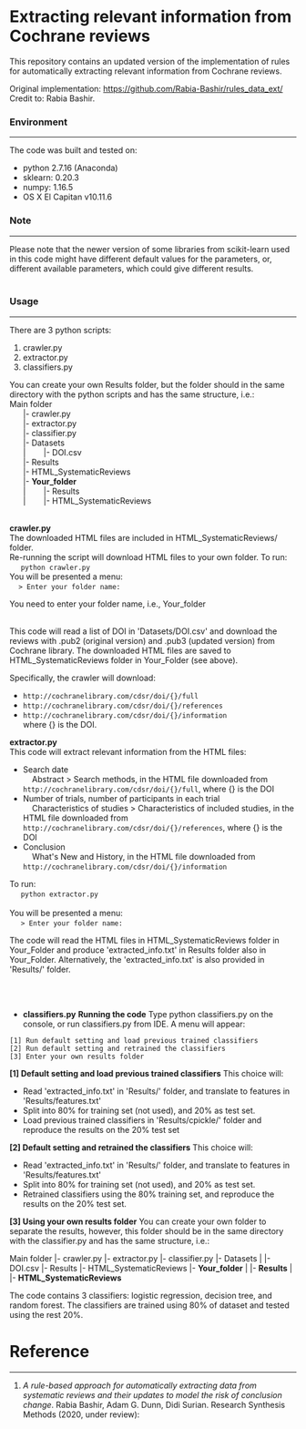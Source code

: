 # Extracting relevant information from Cochrane reviews
This repository contains an updated version of the implementation of rules for automatically extracting relevant information from Cochrane reviews. 

Original implementation: https://github.com/Rabia-Bashir/rules_data_ext/  
Credit to: Rabia Bashir.

### Environment
---
The code was built and tested on:
* python 2.7.16 (Anaconda)
* sklearn: 0.20.3
* numpy: 1.16.5
* OS X El Capitan v10.11.6

### Note
---
Please note that the newer version of some libraries from scikit-learn used in this code might have different default values for the parameters, or, different available parameters, which could give different results.<br />
<br />
### Usage
---
There are 3 python scripts:
1. crawler.py<br />
2. extractor.py<br />
3. classifiers.py<br />

You can create your own Results folder, but the folder should in the same directory with the python scripts and has the same structure, i.e.:
<br />
Main folder<br />
&nbsp;&nbsp;&nbsp;&nbsp;&nbsp;&nbsp;|- crawler.py<br />
&nbsp;&nbsp;&nbsp;&nbsp;&nbsp;&nbsp;|- extractor.py <br />
&nbsp;&nbsp;&nbsp;&nbsp;&nbsp;&nbsp;|- classifier.py <br />
&nbsp;&nbsp;&nbsp;&nbsp;&nbsp;&nbsp;|- Datasets <br />
&nbsp;&nbsp;&nbsp;&nbsp;&nbsp;&nbsp;|&nbsp;&nbsp;&nbsp;&nbsp;&nbsp;&nbsp;&nbsp;&nbsp;|- DOI.csv <br />
&nbsp;&nbsp;&nbsp;&nbsp;&nbsp;&nbsp;|- Results <br />
&nbsp;&nbsp;&nbsp;&nbsp;&nbsp;&nbsp;|- HTML_SystematicReviews <br />
&nbsp;&nbsp;&nbsp;&nbsp;&nbsp;&nbsp;|- **Your_folder** <br />
&nbsp;&nbsp;&nbsp;&nbsp;&nbsp;&nbsp;|&nbsp;&nbsp;&nbsp;&nbsp;&nbsp;&nbsp;&nbsp;&nbsp;|- Results <br />
&nbsp;&nbsp;&nbsp;&nbsp;&nbsp;&nbsp;|&nbsp;&nbsp;&nbsp;&nbsp;&nbsp;&nbsp;&nbsp;&nbsp;|- HTML_SystematicReviews <br /><br />

**crawler.py**<br />
The downloaded HTML files are included in HTML_SystematicReviews/ folder.<br />
Re-running the script will download HTML files to your own folder. To run:<br />
&nbsp;&nbsp;&nbsp;&nbsp; ```python crawler.py``` <br />
You will be presented a menu:<br />
&nbsp;&nbsp;&nbsp;&nbsp;```> Enter your folder name:```<br />

You need to enter your folder name, i.e., Your_folder<br /><br />

This code will read a list of DOI in 'Datasets/DOI.csv' and download the reviews with .pub2 (original version) and .pub3 (updated version) from Cochrane library. The downloaded HTML files are saved to HTML_SystematicReviews folder in Your_Folder (see above).<br />

Specifically, the crawler will download:<br />
- ```http://cochranelibrary.com/cdsr/doi/{}/full```<br />
- ```http://cochranelibrary.com/cdsr/doi/{}/references```<br />
- ```http://cochranelibrary.com/cdsr/doi/{}/information```<br />
where {} is the DOI.<br />


**extractor.py**<br />
This code will extract relevant information from the HTML files:
- Search date<br />
&nbsp;&nbsp;&nbsp;&nbsp;Abstract > Search methods, in the HTML file downloaded from ```http://cochranelibrary.com/cdsr/doi/{}/full```, where {} is the DOI<br />
- Number of trials, number of participants in each trial<br />
&nbsp;&nbsp;&nbsp;&nbsp;Characteristics of studies > Characteristics of included studies, in the HTML file downloaded from ```http://cochranelibrary.com/cdsr/doi/{}/references```, where {} is the DOI<br />
- Conclusion<br />
&nbsp;&nbsp;&nbsp;&nbsp;What's New and History, in the HTML file downloaded from ```http://cochranelibrary.com/cdsr/doi/{}/information```<br />

To run:<br />
&nbsp;&nbsp;&nbsp;&nbsp; ```python extractor.py``` <br /><br />
You will be presented a menu:<br />
&nbsp;&nbsp;&nbsp;&nbsp; ```> Enter your folder name:``` <br />

The code will read the HTML files in HTML_SystematicReviews folder in Your_Folder and produce 'extracted_info.txt' in Results folder also in Your_Folder. Alternatively, the 'extracted_info.txt' is also provided in 'Results/' folder.<br />








<br /><br />
* **classifiers.py**
**Running the code**
Type   python classifiers.py    on the console, or run classifiers.py from IDE. A menu will appear:
```
[1] Run default setting and load previous trained classifiers
[2] Run default setting and retrained the classifiers
[3] Enter your own results folder
```
**[1] Default setting and load previous trained classifiers**
This choice will:
- Read 'extracted_info.txt' in 'Results/' folder, and translate to features in 'Results/features.txt'
- Split into 80% for training set (not used), and 20% as test set.
- Load previous trained classifiers in 'Results/cpickle/' folder and reproduce the results on the 20% test set

**[2] Default setting and retrained the classifiers**
This choice will:
- Read 'extracted_info.txt' in 'Results/' folder, and translate to features in 'Results/features.txt'
- Split into 80% for training set (not used), and 20% as test set.
- Retrained classifiers using the 80% training set, and reproduce the results on the 20% test set.

**[3] Using your own results folder**
You can create your own folder to separate the results, however, this folder should be in the same directory with the classifier.py and has the same structure, i.e.:

Main folder
  |- crawler.py
  |- extractor.py
  |- classifier.py
  |- Datasets
  |    |- DOI.csv
  |- Results
  |- HTML_SystematicReviews
  |- **Your_folder**
  |     |- **Results**
  |     |- **HTML_SystematicReviews**


The code contains 3 classifiers: logistic regression, decision tree, and random forest. The classifiers are trained using 80% of dataset and tested using the rest 20%.







# Reference
---
1. *A rule-based approach for automatically extracting data from systematic reviews and their updates to model the risk of conclusion change*. Rabia Bashir, Adam G. Dunn, Didi Surian. Research Synthesis Methods (2020, under review):
